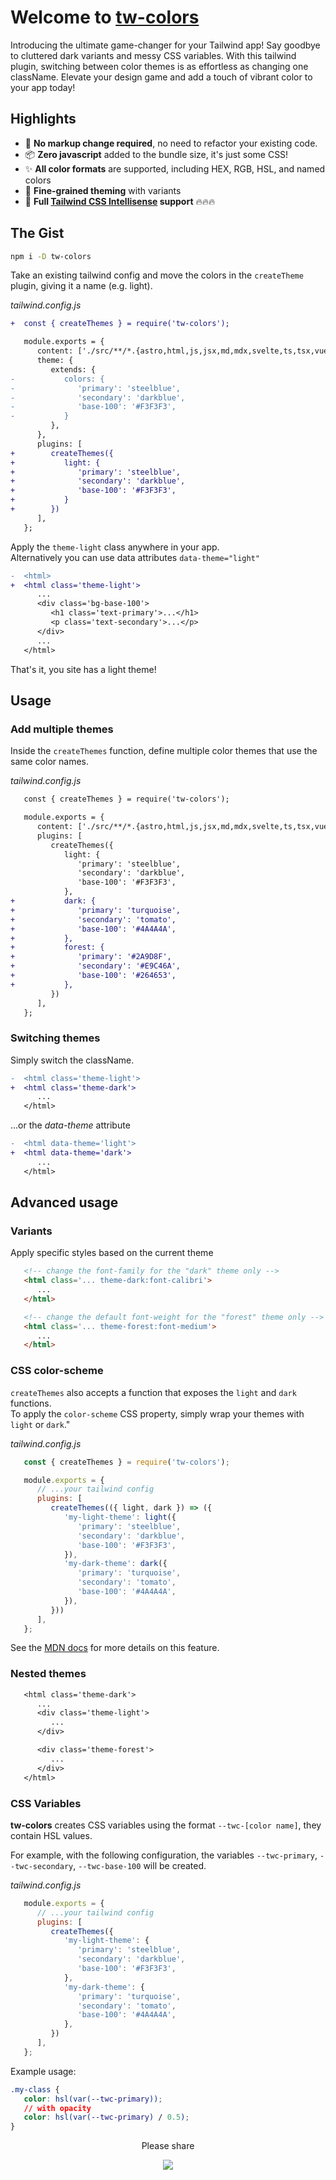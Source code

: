 # Welcome to [tw-colors](https://github.com/L-Blondy/tw-colors)

Introducing the ultimate game-changer for your Tailwind app! Say goodbye to cluttered dark variants and messy CSS variables. With this tailwind plugin, switching between color themes is as effortless as changing one className. Elevate your design game and add a touch of vibrant color to your app today!

## Highlights

* 🚀 **No markup change required**,  no need to refactor your existing code.
* 📦 **Zero javascript** added to the bundle size, it's just some CSS!
* ✨ **All color formats** are supported, including HEX, RGB, HSL, and named colors
* 🤩 **Fine-grained theming** with variants
* 💫 **Full [Tailwind CSS Intellisense][tailwind-intellisense-url] support** 🔥🔥🔥
 

## The Gist

```bash
npm i -D tw-colors
```

Take an existing tailwind config and move the colors in the `createTheme` plugin, giving it a name (e.g. light).

*tailwind.config.js*
```diff
+  const { createThemes } = require('tw-colors');

   module.exports = {
      content: ['./src/**/*.{astro,html,js,jsx,md,mdx,svelte,ts,tsx,vue}'],
      theme: {
         extends: {
-           colors: {
-              'primary': 'steelblue',
-              'secondary': 'darkblue',
-              'base-100': '#F3F3F3',
-           }
         },
      },
      plugins: [
+        createThemes({
+           light: { 
+              'primary': 'steelblue',
+              'secondary': 'darkblue',
+              'base-100': '#F3F3F3',
+           }
+        })
      ],
   };

```

Apply the `theme-light` class anywhere in your app. \
Alternatively you can use data attributes `data-theme="light"`

```diff
-  <html>
+  <html class='theme-light'>
      ...
      <div class='bg-base-100'>
         <h1 class='text-primary'>...</h1>
         <p class='text-secondary'>...</p>
      </div>
      ...
   </html>
```

That's it, you site has a light theme!

## Usage

### Add multiple themes

Inside the `createThemes` function, define multiple color themes that use the same color names.

*tailwind.config.js*
```diff
   const { createThemes } = require('tw-colors');

   module.exports = {
      content: ['./src/**/*.{astro,html,js,jsx,md,mdx,svelte,ts,tsx,vue}'],
      plugins: [
         createThemes({
            light: { 
               'primary': 'steelblue',
               'secondary': 'darkblue',
               'base-100': '#F3F3F3',
            },
+           dark: { 
+              'primary': 'turquoise',
+              'secondary': 'tomato',
+              'base-100': '#4A4A4A',
+           },
+           forest: { 
+              'primary': '#2A9D8F',
+              'secondary': '#E9C46A',
+              'base-100': '#264653',
+           },
         })
      ],
   };
```

### Switching themes

Simply switch the className.

```diff
-  <html class='theme-light'>
+  <html class='theme-dark'>
      ...
   </html>
```

...or the *data-theme* attribute

```diff
-  <html data-theme='light'>
+  <html data-theme='dark'>
      ...
   </html>
```

## Advanced usage

###  Variants

Apply specific styles based on the current theme

```html
   <!-- change the font-family for the "dark" theme only -->
   <html class='... theme-dark:font-calibri'>
      ...
   </html>

   <!-- change the default font-weight for the "forest" theme only -->
   <html class='... theme-forest:font-medium'>
      ...
   </html>
```

### CSS color-scheme

`createThemes` also accepts a function that exposes the `light` and `dark` functions. \
To apply the `color-scheme` CSS property, simply wrap your themes with `light` or `dark`."

*tailwind.config.js*
```js
   const { createThemes } = require('tw-colors');

   module.exports = {
      // ...your tailwind config
      plugins: [
         createThemes(({ light, dark }) => ({
            'my-light-theme': light({ 
               'primary': 'steelblue',
               'secondary': 'darkblue',
               'base-100': '#F3F3F3',
            }),
            'my-dark-theme': dark({ 
               'primary': 'turquoise',
               'secondary': 'tomato',
               'base-100': '#4A4A4A',
            }),
         }))
      ],
   };
```

See the [MDN docs][mdn-color-scheme] for more details on this feature.

### Nested themes

```diff
   <html class='theme-dark'>
      ...
      <div class='theme-light'>
         ...
      </div>

      <div class='theme-forest'>
         ...
      </div>
   </html>
```

### CSS Variables

**tw-colors** creates CSS variables using the format `--twc-[color name]`, they contain HSL values. 

For example, with the following configuration, the variables `--twc-primary`, `--twc-secondary`, `--twc-base-100` will be created.

*tailwind.config.js*
```js
   module.exports = {
      // ...your tailwind config
      plugins: [
         createThemes({
            'my-light-theme': { 
               'primary': 'steelblue',
               'secondary': 'darkblue',
               'base-100': '#F3F3F3',
            },
            'my-dark-theme': { 
               'primary': 'turquoise',
               'secondary': 'tomato',
               'base-100': '#4A4A4A',
            },
         })
      ],
   };
```

Example usage:

```css 
.my-class {
   color: hsl(var(--twc-primary));
   // with opacity
   color: hsl(var(--twc-primary) / 0.5);
}
```

<div align="center">

Please share

[![][tweet]][tweet-url]

</div >

[tweet]: https://img.shields.io/twitter/url?style=social&url=https%3A%2F%2Fgithub.com%2Fsaadeghi%2Fdaisyui
[tweet-url]: https://twitter.com/intent/tweet?text=tw-colors%0ATailwind%20color%20themes%20made%20easy!%0Ahttps://github.com/L-Blondy/tw-colors
[tailwind-intellisense-url]: https://marketplace.visualstudio.com/items?itemName=bradlc.vscode-tailwindcss
[mdn-color-scheme]: https://developer.mozilla.org/en-US/docs/Web/CSS/color-scheme
<!-- https://github.com/L-Blondy/tw-colors/blob/master/README.md -->